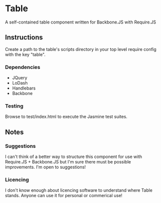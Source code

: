 # Table

A self-contained table component written for Backbone.JS with Require.JS

## Instructions

Create a path to the table's scripts directory in your top level require config with the key "table".

### Dependencies
* JQuery
* LoDash
* Handlebars
* Backbone

### Testing

Browse to test/index.html to execute the Jasmine test suites.

## Notes

### Suggestions

I can't think of a better way to structure this component for use with Require.JS + Backbone.JS but I'm sure there must be possible improvements. I'm open to suggestions!

### Licencing

I don't know enough about licencing software to understand where Table stands. Anyone can use it for personal or commerical use!

